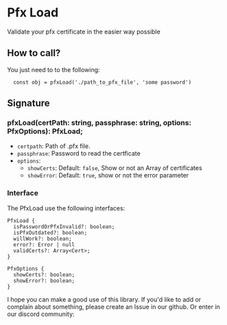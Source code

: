 # Pfx Load
Validate your pfx certificate in the easier way possible

## How to call?

You just need to to the following:
```
  const obj = pfxLoad('./path_to_pfx_file', 'some password')
```

## Signature

### pfxLoad(certPath: string, passphrase: string, options: PfxOptions): PfxLoad;

- `certpath`: Path of .pfx file.
- `passphrase`: Password to read the certficate
- `options`: 
  - `showCerts`: Default: `false`, Show or not an Array of certificates
  - `showError`: Default: `true`, show or not the error parameter


### Interface
The PfxLoad use the following interfaces:

````
PfxLoad {
  isPasswordOrPfxInvalid?: boolean;
  isPfxOutdated?: boolean;
  willWork?: boolean;
  error?: Error | null
  validCerts?: Array<Cert>;
}

PfxOptions {
  showCerts?: boolean;
  showError?: boolean;
}

`````

I hope you can make a good use of this library. If you'd like to add or complain about something, please create an Issue in our github. Or enter in our discord community: